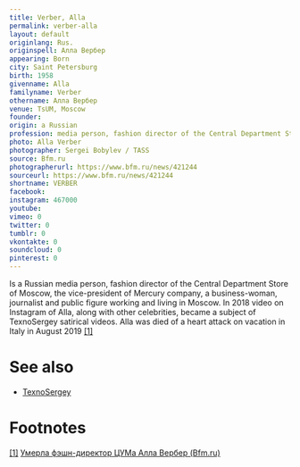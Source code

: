 ```yaml
---
title: Verber, Alla
permalink: verber-alla
layout: default
originlang: Rus.
originspell: Алла Вербер
appearing: Born
city: Saint Petersburg
birth: 1958
givenname: Alla
familyname: Verber
othername: Алла Вербер
venue: TsUM, Moscow
founder:
origin: a Russian
profession: media person, fashion director of the Central Department Store of Moscow (2019)
photo: Alla Verber
photographer: Sergei Bobylev / TASS
source: Bfm.ru
photographerurl: https://www.bfm.ru/news/421244
sourceurl: https://www.bfm.ru/news/421244
shortname: VERBER
facebook:
instagram: 467000
youtube:
vimeo: 0
twitter: 0
tumblr: 0
vkontakte: 0
soundcloud: 0
pinterest: 0
---
```


Is a Russian media person, fashion director of the Central Department Store of Moscow, the vice-president of Mercury company, a business-woman, journalist and public figure working and living in Moscow. In 2018 video on Instagram of Alla, along with other celebrities, became a subject of TexnoSergey satirical videos. Alla was died of a heart attack on vacation in Italy in August 2019 <span id="a1">[\[1\]](#f1)</span>

# See also

+ [TexnoSergey](texnosergey)

# Footnotes

[[1]](#a1) <span id="f1"></span> [Умерла фэшн-директор ЦУМа Алла Вербер (Bfm.ru)](https://www.bfm.ru/news/421244)
